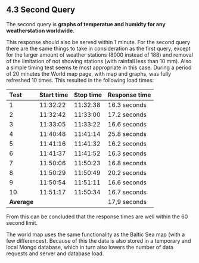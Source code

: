 ## 4.3 Second Query

The second query is __graphs of temperatue and humidty for any weatherstation worldwide__.

This response should also be served within 1 minute. For the second query there are the same things to take in consideration as the first query, except for the larger amount of weather stations (8000 instead of 188) and removal of the limitation of not showing stations (with rainfall less than 10 mm). Also a simple timing test seems te most appropriate in this case. During a period of 20 minutes the World map page, with map and graphs, was fully refreshed 10 times. This resulted in the following load times:

| Test        | Start time | Stop time | Response time |
| :----       | :----      | :----     | :----         |
| 1           | 11:32:22   | 11:32:38  | 16.3 seconds  |
| 2           | 11:32:42   | 11:33:00  | 17.2 seconds  |
| 3           | 11:33:05   | 11:33:22  | 16.6 seconds  |
| 4           | 11:40:48   | 11:41:14  | 25.8 seconds  |
| 5           | 11:41:16   | 11:41:32  | 16.2 seconds  |
| 6           | 11:41:37   | 11:41:52  | 16.3 seconds  |
| 7           | 11:50:06   | 11:50:23  | 16.8 seconds  |
| 8           | 11:50:29   | 11:50:49  | 20.2 seconds  |
| 9           | 11:50:54   | 11:51:11  | 16.6 seconds  |
| 10          | 11:51:17   | 11:50:34  | 16.7 seconds  |
| __Average__ |            |           | 17,9 seconds  |

From this can be concluded that the response times are well within the 60 second limit.

The world map uses the same functionality as the Baltic Sea map (with a few differences). Because of this the data is also stored in a temporary and local Mongo database, which in turn also lowers the number of data requests and server and database load.
